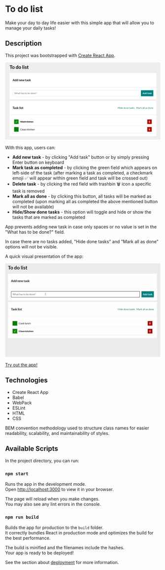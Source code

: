 # To do list 

Make your day to day life easier with this simple app that will allow you to manage your daily tasks!

## Description

This project was bootstrapped with [Create React App](https://github.com/facebook/create-react-app).

![To do list preview](assets/Preview.png)

With this app, users can:
- **Add new task** - by clicking "Add task" button or by simply pressing Enter button on keyboard
- **Mark task as completed** - by clicking the green field which appears on left-side of the task (after marking a task as completed, a checkmark emoji ✅ will appear within green field and task will be crossed out)
- **Delete task** - by clicking the red field with trashbin 🗑️ icon a specific task is removed
- **Mark all as done** - by clicking this button, all tasks will be marked as completed (upon marking all as completed the above mentioned button will not be available)
- **Hide/Show done tasks** - this option will toggle and hide or show the tasks that are marked as completed

App prevents adding new task in case only spaces or no value is set in the "What has to be done?" field. 

In case there are no tasks added, "Hide done tasks" and "Mark all as done" options will not be visible.

A quick visual presentation of the app:

![App preview demo - gif](assets/ToDoListDemo.gif)

[Try out the app!](https://patkolino.github.io/ToDoList-React/)

## Technologies

- Create React App
- Babel
- WebPack
- ESLint
- HTML
- CSS

BEM convention methodology used to structure class names for easier readability, scalability, and maintainability of styles.

## Available Scripts

In the project directory, you can run:

### `npm start`

Runs the app in the development mode.\
Open [http://localhost:3000](http://localhost:3000) to view it in your browser.

The page will reload when you make changes.\
You may also see any lint errors in the console.

### `npm run build`

Builds the app for production to the `build` folder.\
It correctly bundles React in production mode and optimizes the build for the best performance.

The build is minified and the filenames include the hashes.\
Your app is ready to be deployed!

See the section about [deployment](https://facebook.github.io/create-react-app/docs/deployment) for more information.